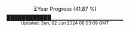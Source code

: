 <p align="center">
⏳Year Progress (41.87 %)<br>
████████████▁▁▁▁▁▁▁▁▁▁▁▁▁▁▁▁▁▁ <br>
<sub>Updated: Sun, 02 Jun 2024 06:03:09 GMT</sub>
</p>

